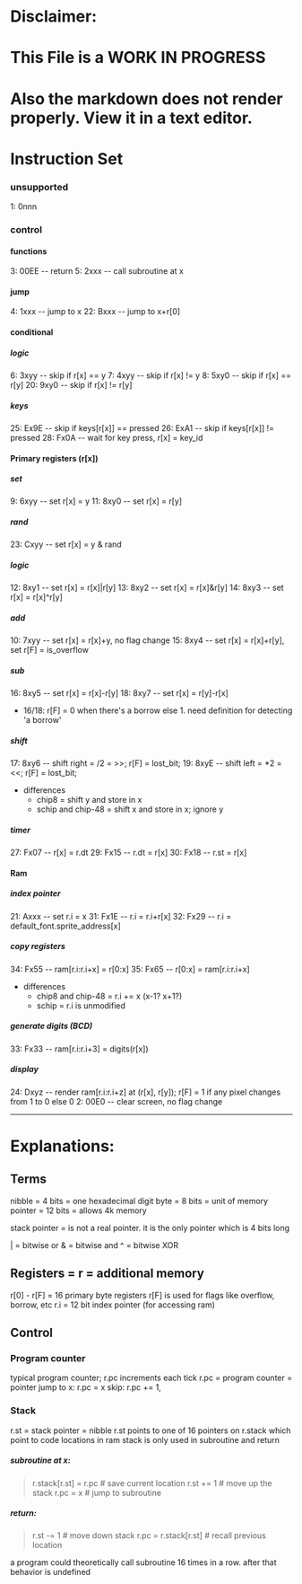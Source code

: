 # Disclaimer:
# This File is a WORK IN PROGRESS
# Also the markdown does not render properly. View it in a text editor.

# Instruction Set

### unsupported
 1: 0nnn
### control
#### functions
 3: 00EE -- return
 5: 2xxx -- call subroutine at x

#### jump
 4: 1xxx -- jump to x
22: Bxxx -- jump to x+r[0]

#### conditional
##### logic
 6: 3xyy -- skip if r[x] == y
 7: 4xyy -- skip if r[x] != y
 8: 5xy0 -- skip if r[x] == r[y]
20: 9xy0 -- skip if r[x] != r[y]
##### keys
25: Ex9E -- skip if keys[r[x]] == pressed
26: ExA1 -- skip if keys[r[x]] != pressed
28: Fx0A -- wait for key press, r[x] = key_id

#### Primary registers (r[x])
##### set
 9: 6xyy -- set r[x] = y
11: 8xy0 -- set r[x] = r[y]

##### rand
23: Cxyy -- set r[x] = y & rand

##### logic
12: 8xy1 -- set r[x] = r[x]|r[y]
13: 8xy2 -- set r[x] = r[x]&r[y]
14: 8xy3 -- set r[x] = r[x]^r[y]

##### add
10: 7xyy -- set r[x] = r[x]+y, no flag change
15: 8xy4 -- set r[x] = r[x]+r[y], set r[F] = is_overflow

##### sub
16: 8xy5 -- set r[x] = r[x]-r[y]
18: 8xy7 -- set r[x] = r[y]-r[x]
 * 16/18: r[F] = 0 when there's a borrow else 1. need definition for detecting 'a borrow'

##### shift
17: 8xy6 -- shift right = /2 = >>;  r[F] = lost_bit;
19: 8xyE -- shift left = *2 = <<;  r[F] = lost_bit;
 * differences
    * chip8 = shift y and store in x
    * schip and chip-48 = shift x and store in x; ignore y
##### timer
27: Fx07 -- r[x] = r.dt
29: Fx15 -- r.dt = r[x]
30: Fx18 -- r.st = r[x]


#### Ram
##### index pointer
21: Axxx -- set r.i = x
31: Fx1E -- r.i = r.i+r[x]
32: Fx29 -- r.i = default_font.sprite_address[x]

##### copy registers
34: Fx55 -- ram[r.i:r.i+x] = r[0:x]
35: Fx65 -- r[0:x] = ram[r.i:r.i+x]
 * differences
    * chip8 and chip-48 = r.i += x (x-1? x+1?)
    * schip = r.i is unmodified

##### generate digits (BCD)
33: Fx33 -- ram[r.i:r.i+3] = digits(r[x])

##### display
24: Dxyz -- render ram[r.i:r.i+z] at (r[x], r[y]); r[F] = 1 if any pixel changes from 1 to 0 else 0
 2: 00E0 -- clear screen, no flag change



----------------------------------------------------------------------
# Explanations:
## Terms
nibble = 4 bits = one hexadecimal digit
byte = 8 bits = unit of memory
pointer = 12 bits = allows 4k memory

stack pointer = is not a real pointer. it is the only pointer which is 4 bits long

| = bitwise or
& = bitwise and
^ = bitwise XOR

## Registers = r = additional memory
r[0] - r[F] = 16 primary byte registers
r[F] is used for flags like overflow, borrow, etc
r.i = 12 bit index pointer (for accessing ram)

## Control
### Program counter
typical program counter; r.pc increments each tick
r.pc = program counter = pointer
jump to x: r.pc = x
skip: r.pc += 1,

### Stack
r.st = stack pointer = nibble
r.st points to one of 16 pointers on r.stack which point to code locations in ram
stack is only used in subroutine and return

##### subroutine at x:
>r.stack[r.st] = r.pc # save current location
r.st += 1 # move up the stack
r.pc = x # jump to subroutine

##### return:
>r.st -= 1 # move down stack
r.pc = r.stack[r.st] # recall previous location

a program could theoretically call subroutine 16 times in a row. after that behavior is undefined
